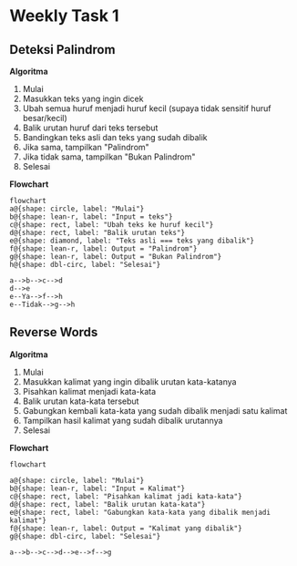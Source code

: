 # Weekly Task 1 

## Deteksi Palindrom

**Algoritma**

1. Mulai
2. Masukkan teks yang ingin dicek
3. Ubah semua huruf menjadi huruf kecil (supaya tidak sensitif huruf besar/kecil)
4. Balik urutan huruf dari teks tersebut
5. Bandingkan teks asli dan teks yang sudah dibalik
6. Jika sama, tampilkan "Palindrom"
7. Jika tidak sama, tampilkan "Bukan Palindrom"
8. Selesai

**Flowchart**
```mermaid
flowchart
a@{shape: circle, label: "Mulai"}
b@{shape: lean-r, label: "Input = teks"}
c@{shape: rect, label: "Ubah teks ke huruf kecil"}
d@{shape: rect, label: "Balik urutan teks"}
e@{shape: diamond, label: "Teks asli === teks yang dibalik"}
f@{shape: lean-r, label: Output = "Palindrom"}
g@{shape: lean-r, label: Output = "Bukan Palindrom"}
h@{shape: dbl-circ, label: "Selesai"}

a-->b-->c-->d
d-->e
e--Ya-->f-->h
e--Tidak-->g-->h

```

## Reverse Words

**Algoritma**

1. Mulai
2. Masukkan kalimat yang ingin dibalik urutan kata-katanya
3. Pisahkan kalimat menjadi kata-kata 
4. Balik urutan kata-kata tersebut
5. Gabungkan kembali kata-kata yang sudah dibalik menjadi satu kalimat
6. Tampilkan hasil kalimat yang sudah dibalik urutannya
7. Selesai

**Flowchart**
```mermaid
flowchart

a@{shape: circle, label: "Mulai"}
b@{shape: lean-r, label: "Input = Kalimat"}
c@{shape: rect, label: "Pisahkan kalimat jadi kata-kata"}
d@{shape: rect, label: "Balik urutan kata-kata"}
e@{shape: rect, label: "Gabungkan kata-kata yang dibalik menjadi kalimat"}
f@{shape: lean-r, label: Output = "Kalimat yang dibalik"}
g@{shape: dbl-circ, label: "Selesai"}

a-->b-->c-->d-->e-->f-->g
```

